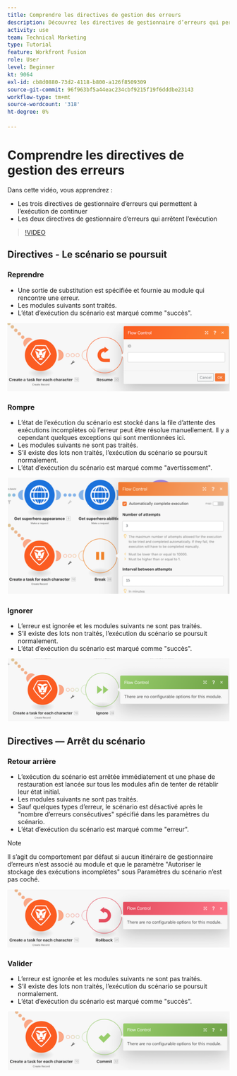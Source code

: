 ```yaml
---
title: Comprendre les directives de gestion des erreurs
description: Découvrez les directives de gestionnaire d’erreurs qui permettent à l’exécution de continuer et celles qui arrêtent l’exécution, dans [!DNL Adobe Workfront Fusion].
activity: use
team: Technical Marketing
type: Tutorial
feature: Workfront Fusion
role: User
level: Beginner
kt: 9064
exl-id: cb8d0880-73d2-4118-b800-a126f8509309
source-git-commit: 96f963bf5a44eac234cbf9215f19f6dddbe23143
workflow-type: tm+mt
source-wordcount: '318'
ht-degree: 0%

---
```


# Comprendre les directives de gestion des erreurs

Dans cette vidéo, vous apprendrez :

* Les trois directives de gestionnaire d’erreurs qui permettent à l’exécution de continuer
* Les deux directives de gestionnaire d’erreurs qui arrêtent l’exécution

>[!VIDEO](https://video.tv.adobe.com/v/335305/?quality=12)

## Directives - Le scénario se poursuit

### Reprendre

* Une sortie de substitution est spécifiée et fournie au module qui rencontre une erreur.
* Les modules suivants sont traités.
* L’état d’exécution du scénario est marqué comme &quot;succès&quot;.

![Image d’une directive Reprendre](assets/troubleshooting-and-error-handling-2.png)

### Rompre

* L’état de l’exécution du scénario est stocké dans la file d’attente des exécutions incomplètes où l’erreur peut être résolue manuellement. Il y a cependant quelques exceptions qui sont mentionnées ici.
* Les modules suivants ne sont pas traités.
* S’il existe des lots non traités, l’exécution du scénario se poursuit normalement.
* L’état d’exécution du scénario est marqué comme &quot;avertissement&quot;.

![Image d’une directive Break](assets/troubleshooting-and-error-handling-3.png)

### Ignorer

* L’erreur est ignorée et les modules suivants ne sont pas traités.
* S’il existe des lots non traités, l’exécution du scénario se poursuit normalement.
* L’état d’exécution du scénario est marqué comme &quot;succès&quot;.

![Image d’une directive Ignorer](assets/troubleshooting-and-error-handling-4.png)

## Directives — Arrêt du scénario

### Retour arrière

* L’exécution du scénario est arrêtée immédiatement et une phase de restauration est lancée sur tous les modules afin de tenter de rétablir leur état initial.
* Les modules suivants ne sont pas traités.
* Sauf quelques types d’erreur, le scénario est désactivé après le &quot;nombre d’erreurs consécutives&quot; spécifié dans les paramètres du scénario.
* L’état d’exécution du scénario est marqué comme &quot;erreur&quot;.

>[!NOTE]
>
>Il s’agit du comportement par défaut si aucun itinéraire de gestionnaire d’erreurs n’est associé au module et que le paramètre &quot;Autoriser le stockage des exécutions incomplètes&quot; sous Paramètres du scénario n’est pas coché.

![Image d’une directive de restauration](assets/troubleshooting-and-error-handling-5.png)

### Valider

* L’erreur est ignorée et les modules suivants ne sont pas traités.
* S’il existe des lots non traités, l’exécution du scénario se poursuit normalement.
* L’état d’exécution du scénario est marqué comme &quot;succès&quot;.

![Image d’une directive de validation](assets/troubleshooting-and-error-handling-6.png)
